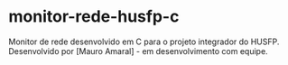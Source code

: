 # monitor-rede-husfp-c
Monitor de rede desenvolvido em C para o projeto integrador do HUSFP. Desenvolvido por [Mauro Amaral] - em desenvolvimento com equipe.
